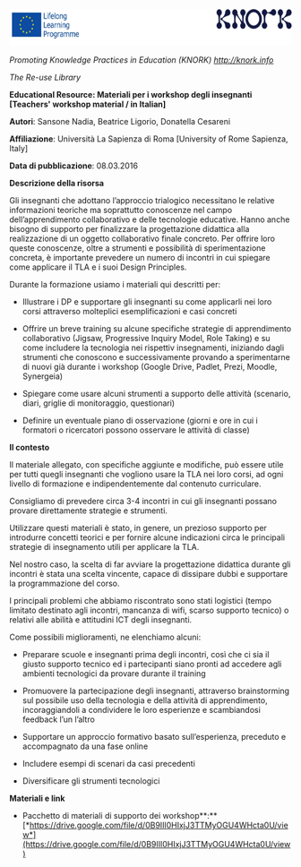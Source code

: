 <img src="img048/media/image01.png" width="624" height="65" />

*Promoting Knowledge Practices in Education (KNORK) http://knork.info*

*The Re-use Library*

<span id="h.u9m43qhtms2f" class="anchor"></span>**Educational Resource: Materiali per i workshop degli insegnanti \[Teachers' workshop material / in Italian\]**

<span id="h.gjdgxs" class="anchor"></span>

**Autori**: Sansone Nadia, Beatrice Ligorio, Donatella Cesareni

**Affiliazione**: Università La Sapienza di Roma \[University of Rome Sapienza, Italy\]

**Data di pubblicazione**: 08.03.2016

**Descrizione della risorsa**

Gli insegnanti che adottano l’approccio trialogico necessitano le relative informazioni teoriche ma soprattutto conoscenze nel campo dell’apprendimento collaborativo e delle tecnologie educative. Hanno anche bisogno di supporto per finalizzare la progettazione didattica alla realizzazione di un oggetto collaborativo finale concreto. Per offrire loro queste conoscenze, oltre a strumenti e possibilità di sperimentazione concreta, è importante prevedere un numero di incontri in cui spiegare come applicare il TLA e i suoi Design Principles.

Durante la formazione usiamo i materiali qui descritti per:

-   Illustrare i DP e supportare gli insegnanti su come applicarli nei loro corsi attraverso molteplici esemplificazioni e casi concreti

-   Offrire un breve training su alcune specifiche strategie di apprendimento collaborativo (Jigsaw, Progressive Inquiry Model, Role Taking) e su come includere la tecnologia nei rispettiv insegnamenti, iniziando dagli strumenti che conoscono e successivamente provando a sperimentarne di nuovi già durante i workshop (Google Drive, Padlet, Prezi, Moodle, Synergeia)

-   Spiegare come usare alcuni strumenti a supporto delle attività (scenario, diari, griglie di monitoraggio, questionari)

-   Definire un eventuale piano di osservazione (giorni e ore in cui i formatori o ricercatori possono osservare le attività di classe)

**Il contesto**

Il materiale allegato, con specifiche aggiunte e modifiche, può essere utile per tutti quegli insegnanti che vogliono usare la TLA nei loro corsi, ad ogni livello di formazione e indipendentemente dal contenuto curriculare.

Consigliamo di prevedere circa 3-4 incontri in cui gli insegnanti possano provare direttamente strategie e strumenti.

Utilizzare questi materiali è stato, in genere, un prezioso supporto per introdurre concetti teorici e per fornire alcune indicazioni circa le principali strategie di insegnamento utili per applicare la TLA.

Nel nostro caso, la scelta di far avviare la progettazione didattica durante gli incontri è stata una scelta vincente, capace di dissipare dubbi e supportare la programmazione del corso.

I principali problemi che abbiamo riscontrato sono stati logistici (tempo limitato destinato agli incontri, mancanza di wifi, scarso supporto tecnico) o relativi alle abilità e attitudini ICT degli insegnanti.

Come possibili miglioramenti, ne elenchiamo alcuni:

-   Preparare scuole e insegnanti prima degli incontri, così che ci sia il giusto supporto tecnico ed i partecipanti siano pronti ad accedere agli ambienti tecnologici da provare durante il training

<!-- -->

-   Promuovere la partecipazione degli insegnanti, attraverso brainstorming sul possibile uso della tecnologia e della attività di apprendimento, incoraggiandoli a condividere le loro esperienze e scambiandosi feedback l’un l’altro

-   Supportare un approccio formativo basato sull’esperienza, preceduto e accompagnato da una fase online

-   Includere esempi di scenari da casi precedenti

-   Diversificare gli strumenti tecnologici

**Materiali e link**

-   Pacchetto di materiali di supporto dei workshop**:** [*https://drive.google.com/file/d/0B9IIl0HIxjJ3TTMyOGU4WHcta0U/view*](https://drive.google.com/file/d/0B9IIl0HIxjJ3TTMyOGU4WHcta0U/view)


